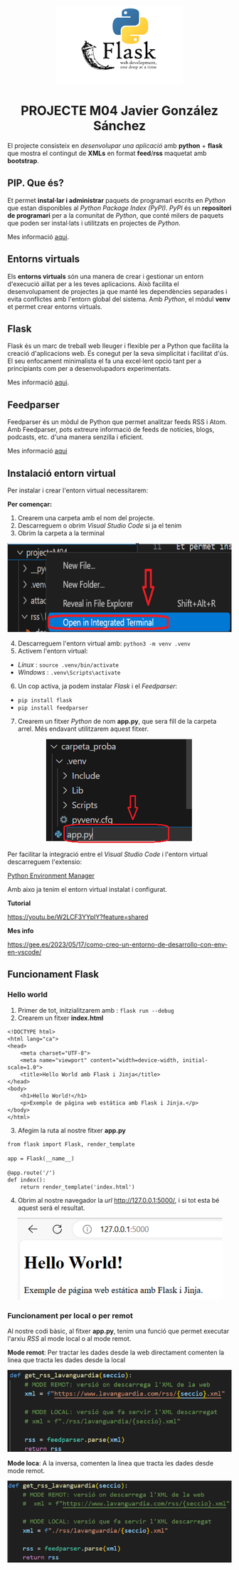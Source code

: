 
<p align="center">
  <img src="attachments/python-flask.png" alt="image" z>
</p>


<div align="center">
  <h1>PROJECTE M04 Javier González Sánchez</h1>
</div>


El projecte consisteix en *desenvolupar una aplicació* amb **python** + **flask** que mostra el contingut de **XMLs** en format **feed**/**rss** maquetat amb **bootstrap**.

## PIP. Que és?

Et permet **instal·lar i administrar** paquets de programari escrits en *Python* que estan disponibles al *Python Package Index (PyPI)*. *PyPI* és un **repositori de programari** per a la comunitat de *Python*, que conté milers de paquets que poden ser instal·lats i utilitzats en projectes de *Python*.

Mes informació [aqui](https://docs.python.org/es/3.8/distutils/packageindex.html).

## Entorns virtuals

Els **entorns virtuals** són una manera de crear i gestionar un entorn d'execució aïllat per a les teves aplicacions. Això facilita el desenvolupament de projectes ja que manté les dependències separades i evita conflictes amb l'entorn global del sistema. Amb *Python*, el mòdul **venv** et permet crear entorns virtuals.

## Flask

Flask és un marc de treball web lleuger i flexible per a Python que facilita la creació d'aplicacions web. És conegut per la seva simplicitat i facilitat d'ús. El seu enfocament minimalista el fa una excel·lent opció tant per a principiants com per a desenvolupadors experimentats.

Mes informació [aqui](https://www.ionos.es/digitalguide/paginas-web/desarrollo-web/flask/).

## Feedparser

Feedparser és un mòdul de Python que permet analitzar feeds RSS i Atom. Amb Feedparser, pots extreure informació de feeds de notícies, blogs, podcasts, etc. d'una manera senzilla i eficient.

Mes informació [aqui](https://github.com/kurtmckee/feedparser)


## Instalació entorn virtual

Per instalar i crear l'entorn virtual necessitarem:

**Per començar:**

1. Crearem una carpeta amb el nom del projecte.
2. Descarreguem o obrim *Visual Studio Code* si ja el tenim
3. Obrim la carpeta a la terminal

<p align="center">
  <img src="attachments/captura_carpeta.png" alt="image" width="650" height="200">
</p>


4. Descarreguem l'entorn virtual amb: `python3 -m venv .venv`
5. Activem l'entorn virtual:
- *Linux* : `source .venv/bin/activate`
- *Windows* : `.venv\Scripts\activate`
6. Un cop activa, ja podem instalar *Flask* i el *Feedparser*:
- `pip install flask`
- `pip install feedparser`
7. Crearem un fitxer *Python* de nom **app.py**, que sera fill de la carpeta arrel. Més endavant utilitzarem aquest fitxer.

<p align="center">
  <img src="attachments/crear-app-py.png" alt="image">
</p>

Per facilitar la integració entre el *Visual Studio Code* i l'entorn virtual descarreguem l'extensio:

[Python Environment Manager](https://marketplace.visualstudio.com/items?itemName=donjayamanne.python-environment-manager)

Amb aixo ja tenim el entorn virtual instalat i configurat.

**Tutorial**

https://youtu.be/W2LCF3YYpIY?feature=shared

**Mes info**

https://gee.es/2023/05/17/como-creo-un-entorno-de-desarrollo-con-env-en-vscode/

## Funcionament Flask

### Hello world

1. Primer de tot, initzialitzarem amb : `flask run --debug`
2. Crearem un fitxer **index.html**

```
<!DOCTYPE html>
<html lang="ca">
<head>
    <meta charset="UTF-8">
    <meta name="viewport" content="width=device-width, initial-scale=1.0">
    <title>Hello World amb Flask i Jinja</title>
</head>
<body>
    <h1>Hello World!</h1>
    <p>Exemple de página web estática amb Flask i Jinja.</p>
</body>
</html>
```
3. Afegim la ruta al nostre fitxer **app.py**

```
from flask import Flask, render_template

app = Flask(__name__)

@app.route('/')
def index():
    return render_template('index.html')
```

4. Obrim al nostre navegador la *url* http://127.0.0.1:5000/, i si tot esta bé aquest será el resultat.

<p align="center">
  <img src="attachments/html.png" alt="image">
</p>

### Funcionament per local o per remot

Al nostre codi bàsic, al fitxer **app.py**, tenim una funció que permet executar l'arxiu *RSS* al mode local o al mode remot.

**Mode remot**: Per tractar les dades desde la web directament comenten la linea que tracta les dades desde la local

<p align="center">
  <img src="attachments/remot.png" alt="image">
</p>

**Mode loca**: A la inversa, comenten la linea que tracta les dades desde mode remot.

<p align="center">
  <img src="attachments/local.png" alt="image">
</p>












<p>&nbsp;</p>
